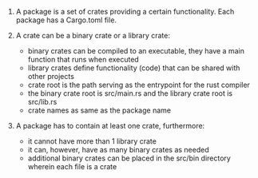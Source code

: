 1. A package is a set of crates providing a certain functionality. Each package has a Cargo.toml file.

2. A crate can be a binary crate or a library crate:
    - binary crates can be compiled to an executable, they have a main function that runs when executed
    - library crates define functionality (code) that can be shared with other projects
    - crate root is the path serving as the entrypoint for the rust compiler
    - the binary crate root is src/main.rs and the library crate root is src/lib.rs
    - crate names as same as the package name

3. A package has to contain at least one crate, furthermore:
    - it cannot have more than 1 library crate
    - it can, however, have as many binary crates as needed
    - additional binary crates can be placed in the src/bin directory wherein each file is a crate 